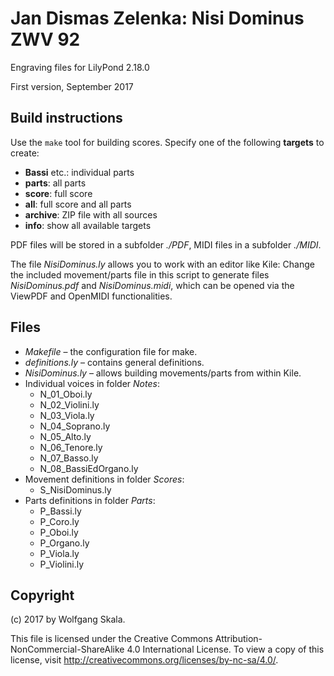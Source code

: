 # Jan Dismas Zelenka: Nisi Dominus ZWV 92

Engraving files for LilyPond 2.18.0

First version, September 2017


## Build instructions

Use the `make` tool for building scores. Specify one of the following **targets** to create:

* **Bassi** etc.: individual parts
* **parts**: all parts
* **score**: full score
* **all**: full score and all parts
* **archive**: ZIP file with all sources
* **info**: show all available targets

PDF files will be stored in a subfolder *./PDF*, MIDI files in a subfolder *./MIDI*.

The file *NisiDominus.ly* allows you to work with an editor like Kile: Change the included movement/parts file in this script to generate files *NisiDominus.pdf* and *NisiDominus.midi*, which can be opened via the ViewPDF and OpenMIDI functionalities.


## Files

* *Makefile* – the configuration file for make.
* *definitions.ly* – contains general definitions.
* *NisiDominus.ly* – allows building movements/parts from within Kile.
* Individual voices in folder *Notes*:
    * N_01_Oboi.ly
    * N_02_Violini.ly
    * N_03_Viola.ly
    * N_04_Soprano.ly
    * N_05_Alto.ly
    * N_06_Tenore.ly
    * N_07_Basso.ly
    * N_08_BassiEdOrgano.ly
* Movement definitions in folder *Scores*:
    * S_NisiDominus.ly
* Parts definitions in folder *Parts*:
    * P_Bassi.ly
    * P_Coro.ly
    * P_Oboi.ly
    * P_Organo.ly
    * P_Viola.ly
    * P_Violini.ly


## Copyright

(c) 2017 by Wolfgang Skala.

This file is licensed under the Creative Commons Attribution-NonCommercial-ShareAlike 4.0 International License.
To view a copy of this license, visit http://creativecommons.org/licenses/by-nc-sa/4.0/.
